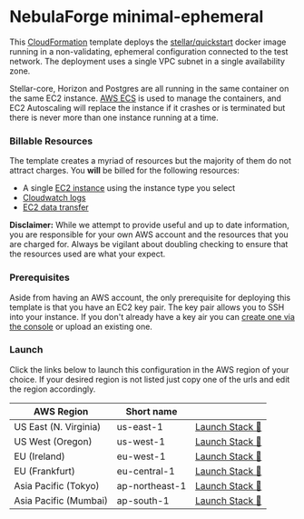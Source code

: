 # NebulaForge minimal-ephemeral

This [CloudFormation](https://aws.amazon.com/cloudformation/) template deploys the [stellar/quickstart](https://github.com/stellar/docker-stellar-core-horizon) 
docker image running in a non-validating, ephemeral configuration connected to the test network. The deployment uses
a single VPC subnet in a single availability zone.

Stellar-core, Horizon and Postgres are all running in the same container on the same EC2 instance. [AWS ECS](https://docs.aws.amazon.com/AmazonECS/latest/developerguide/Welcome.html)
is used to manage the containers, and EC2 Autoscaling will replace the instance if it crashes or is terminated but 
there is never more than one instance running at a time.


### Billable Resources
The template creates a myriad of resources but the majority of them do not attract charges. You **will** be billed for 
the following resources:
 - A single [EC2 instance](https://aws.amazon.com/ec2/pricing/on-demand/) using the instance type you select
 - [Cloudwatch logs](https://aws.amazon.com/cloudwatch/pricing/)
 - [EC2 data transfer](https://aws.amazon.com/ec2/pricing/on-demand/#Data_Transfer)


**Disclaimer:** While we attempt to provide useful and up to date information, you are responsible for your own AWS 
account and the resources that you are charged for. Always be vigilant about doubling checking to ensure that the 
resources used are what your expect.


### Prerequisites
Aside from having an AWS account, the only prerequisite for deploying this template is that you have an EC2 key pair. 
The key pair allows you to SSH into your instance. If you don't already have a key air you can [create one via the console](https://docs.aws.amazon.com/AWSEC2/latest/UserGuide/ec2-key-pairs.html#having-ec2-create-your-key-pair)
or upload an existing one.


### Launch
Click the links below to launch this configuration in the AWS region of your choice. If your desired region is
not listed just copy one of the urls and edit the region accordingly.

| AWS Region | Short name | | 
| -- | -- | -- |
| US East (N. Virginia) | us-east-1 | [Launch Stack :rocket:](https://console.aws.amazon.com/cloudformation/home?region=us-east-1#/stacks/new?stackName=stellar-minimal-ephemeral&templateURL=https://s3.amazonaws.com/public.starformlabs.io/nebulaforge/aws/minimal-ephemeral/master.yaml)
| US West (Oregon) | us-west-1 | [Launch Stack :rocket:](https://console.aws.amazon.com/cloudformation/home?region=us-west-1#/stacks/new?stackName=stellar-minimal-ephemeral&templateURL=https://s3.amazonaws.com/public.starformlabs.io/nebulaforge/aws/minimal-ephemeral/master.yaml)
| EU (Ireland) | eu-west-1 | [Launch Stack :rocket:](https://console.aws.amazon.com/cloudformation/home?region=eu-west-1#/stacks/new?stackName=stellar-minimal-ephemeral&templateURL=https://s3.amazonaws.com/public.starformlabs.io/nebulaforge/aws/minimal-ephemeral/master.yaml)
| EU (Frankfurt) | eu-central-1 | [Launch Stack :rocket:](https://console.aws.amazon.com/cloudformation/home?region=eu-central-1#/stacks/new?stackName=stellar-minimal-ephemeral&templateURL=https://s3.amazonaws.com/public.starformlabs.io/nebulaforge/aws/minimal-ephemeral/master.yaml)
| Asia Pacific (Tokyo) | ap-northeast-1 | [Launch Stack :rocket:](https://console.aws.amazon.com/cloudformation/home?region=ap-northeast-1#/stacks/new?stackName=stellar-minimal-ephemeral&templateURL=https://s3.amazonaws.com/public.starformlabs.io/nebulaforge/aws/minimal-ephemeral/master.yaml)
| Asia Pacific (Mumbai) | ap-south-1 | [Launch Stack :rocket:](https://console.aws.amazon.com/cloudformation/home?region=ap-south-1#/stacks/new?stackName=stellar-minimal-ephemeral&templateURL=https://s3.amazonaws.com/public.starformlabs.io/nebulaforge/aws/minimal-ephemeral/master.yaml) 




